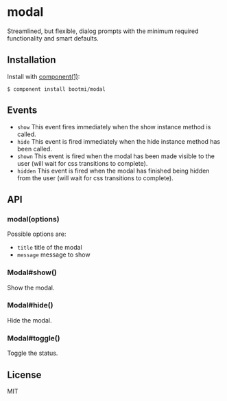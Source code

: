 
# modal

  Streamlined, but flexible, dialog prompts with the minimum required
  functionality and smart defaults.

## Installation

  Install with [component(1)](http://component.io):

    $ component install bootmi/modal

## Events

  - `show` This event fires immediately when the show instance method
    is called.
  - `hide` This event is fired immediately when the hide instance
    method has been called.
  - `shown` This event is fired when the modal has been made visible
    to the user (will wait for css transitions to complete).
  - `hidden` This event is fired when the modal has finished being
    hidden from the user (will wait for css transitions to complete).

## API

### modal(options)

  Possible options are:

  - `title` title of the modal
  - `message` message to show

### Modal#show()

  Show the modal.

### Modal#hide()

  Hide the modal.

### Modal#toggle()

  Toggle the status.

## License

  MIT
